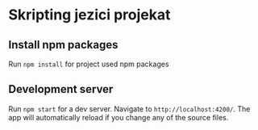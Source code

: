 # Skripting jezici projekat

## Install npm packages

Run `npm install` for project used npm packages

## Development server

Run `npm start` for a dev server. Navigate to `http://localhost:4200/`. The app will automatically reload if you change any of the source files.
